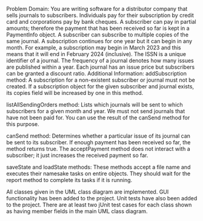 Problem Domain: You are writing software for a distributor company that sells journals to subscribers. 
Individuals pay for their subscription by credit card and corporations pay by bank cheques. A subscriber 
can pay in partial amounts; therefore the payment that has been received so far is kept in a PaymentInfo 
object. A subscriber can subscribe to multiple copies of the same journal. A subscription continues for one 
year but it can begin in any month. For example, a subscription may begin in March 2023 and this means 
that it will end in February 2024 (inclusive). The ISSN is a unique identifier of a journal. The frequency of 
a journal denotes how many issues are published within a year. Each journal has an issue price but 
subscribers can be granted a discount ratio. 
Additional Information: 
addSubscription method: A subscription for a non-existent subscriber or journal must not be created. 
If a subscription object for the given subscriber and journal exists, its copies field will be increased by 
one in this method. 

listAllSendingOrders method: Lists which journals will be sent to which subscribers for a given month 
and year. We must not send journals that have not been paid for. You can use the result of the 
canSend method for this purpose. 

canSend method: Determines whether a particular issue of its journal can be sent to its subscriber. If 
enough payment has been received so far, the method returns true. The acceptPayment method 
does not interact with a subscriber; it just increases the received payment so far. 

saveState and loadState methods: These methods accept a file name and executes their namesake 
tasks on entire objects. They should wait for the report method to complete its tasks if it is running. 

All classes given in the UML class diagram are implemented.
GUI functionality has been added to the project.
Unit tests have also been added to the project. There are at least two jUnit test cases for each class shown as having member fields in the main UML class diagram.
